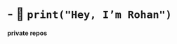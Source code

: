 # - 👋 `print("Hey, I’m Rohan")`



<b>private repos</b>





<!---
rohansingh20/rohansingh20 is a ✨ special ✨ repository because its `README.md` (this file) appears on your GitHub profile.
You can click the Preview link to take a look at your changes.
--->
